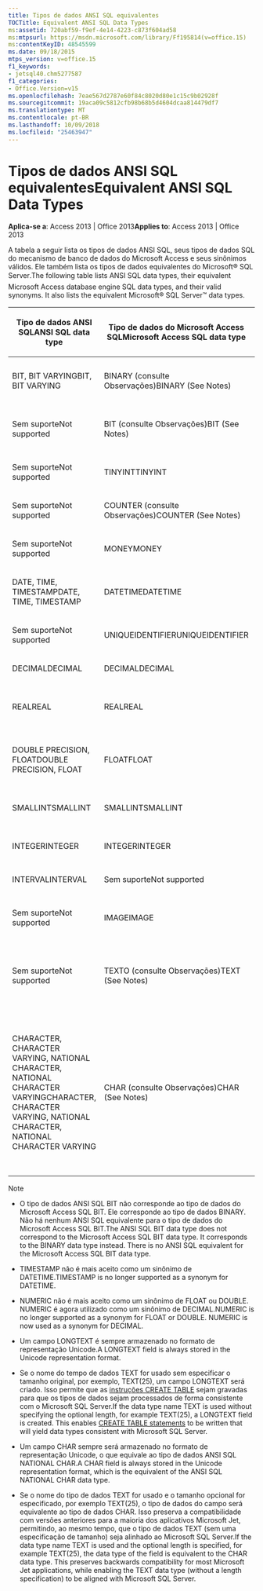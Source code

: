 ```yaml
---
title: Tipos de dados ANSI SQL equivalentes
TOCTitle: Equivalent ANSI SQL Data Types
ms:assetid: 720abf59-f9ef-4e14-4223-c873f604ad58
ms:mtpsurl: https://msdn.microsoft.com/library/Ff195814(v=office.15)
ms:contentKeyID: 48545599
ms.date: 09/18/2015
mtps_version: v=office.15
f1_keywords:
- jetsql40.chm5277587
f1_categories:
- Office.Version=v15
ms.openlocfilehash: 7eae567d2787e60f84c8020d80e1c15c9b02928f
ms.sourcegitcommit: 19aca09c5812cfb98b68b5d4604dcaa814479df7
ms.translationtype: MT
ms.contentlocale: pt-BR
ms.lasthandoff: 10/09/2018
ms.locfileid: "25463947"
---
```

# <a name="equivalent-ansi-sql-data-types"></a><span data-ttu-id="f5643-102">Tipos de dados ANSI SQL equivalentes</span><span class="sxs-lookup"><span data-stu-id="f5643-102">Equivalent ANSI SQL Data Types</span></span>


<span data-ttu-id="f5643-103">**Aplica-se a**: Access 2013 | Office 2013</span><span class="sxs-lookup"><span data-stu-id="f5643-103">**Applies to**: Access 2013 | Office 2013</span></span>

<span data-ttu-id="f5643-p101">A tabela a seguir lista os tipos de dados ANSI SQL, seus tipos de dados SQL do mecanismo de banco de dados do Microsoft Access e seus sinônimos válidos. Ele também lista os tipos de dados equivalentes do Microsoft® SQL Server.</span><span class="sxs-lookup"><span data-stu-id="f5643-p101">The following table lists ANSI SQL data types, their equivalent Microsoft Access database engine SQL data types, and their valid synonyms. It also lists the equivalent Microsoft® SQL Server™ data types.</span></span>

<table>
<colgroup>
<col style="width: 25%" />
<col style="width: 25%" />
<col style="width: 25%" />
<col style="width: 25%" />
</colgroup>
<thead>
<tr class="header">
<th><p><span data-ttu-id="f5643-106">Tipo de dados ANSI SQL</span><span class="sxs-lookup"><span data-stu-id="f5643-106">ANSI SQL data type</span></span></p></th>
<th><p><span data-ttu-id="f5643-107">Tipo de dados do Microsoft Access SQL</span><span class="sxs-lookup"><span data-stu-id="f5643-107">Microsoft Access SQL data type</span></span></p></th>
<th><p><span data-ttu-id="f5643-108">
Sinônimo</span><span class="sxs-lookup"><span data-stu-id="f5643-108">Synonym</span></span></p></th>
<th><p><span data-ttu-id="f5643-109">Tipo de dados do Microsoft SQL Server</span><span class="sxs-lookup"><span data-stu-id="f5643-109">Microsoft SQL Server data type</span></span></p></th>
</tr>
</thead>
<tbody>
<tr class="odd">
<td><p><span data-ttu-id="f5643-110">BIT, BIT VARYING</span><span class="sxs-lookup"><span data-stu-id="f5643-110">BIT, BIT VARYING</span></span></p></td>
<td><p><span data-ttu-id="f5643-111">BINARY (consulte Observações)</span><span class="sxs-lookup"><span data-stu-id="f5643-111">BINARY (See Notes)</span></span></p></td>
<td><p><span data-ttu-id="f5643-112">VARBINARY, BINÁRIO VARIANTE BIT VARIADOS</span><span class="sxs-lookup"><span data-stu-id="f5643-112">VARBINARY, BINARY VARYING BIT VARYING</span></span></p></td>
<td><p><span data-ttu-id="f5643-113">BINARY, VARBINARY</span><span class="sxs-lookup"><span data-stu-id="f5643-113">BINARY, VARBINARY</span></span></p></td>
</tr>
<tr class="even">
<td><p><span data-ttu-id="f5643-114">Sem suporte</span><span class="sxs-lookup"><span data-stu-id="f5643-114">Not supported</span></span></p></td>
<td><p><span data-ttu-id="f5643-115">BIT (consulte Observações)</span><span class="sxs-lookup"><span data-stu-id="f5643-115">BIT (See Notes)</span></span></p></td>
<td><p><span data-ttu-id="f5643-116">BOOLEAN, LOGICAL, LOGICAL1, YESNO</span><span class="sxs-lookup"><span data-stu-id="f5643-116">BOOLEAN, LOGICAL, LOGICAL1, YESNO</span></span></p></td>
<td><p><span data-ttu-id="f5643-117">BIT</span><span class="sxs-lookup"><span data-stu-id="f5643-117">BIT</span></span></p></td>
</tr>
<tr class="odd">
<td><p><span data-ttu-id="f5643-118">Sem suporte</span><span class="sxs-lookup"><span data-stu-id="f5643-118">Not supported</span></span></p></td>
<td><p><span data-ttu-id="f5643-119">TINYINT</span><span class="sxs-lookup"><span data-stu-id="f5643-119">TINYINT</span></span></p></td>
<td><p><span data-ttu-id="f5643-120">INTEGER1, BYTE</span><span class="sxs-lookup"><span data-stu-id="f5643-120">INTEGER1, BYTE</span></span></p></td>
<td><p><span data-ttu-id="f5643-121">TINYINT</span><span class="sxs-lookup"><span data-stu-id="f5643-121">TINYINT</span></span></p></td>
</tr>
<tr class="even">
<td><p><span data-ttu-id="f5643-122">Sem suporte</span><span class="sxs-lookup"><span data-stu-id="f5643-122">Not supported</span></span></p></td>
<td><p><span data-ttu-id="f5643-123">COUNTER (consulte Observações)</span><span class="sxs-lookup"><span data-stu-id="f5643-123">COUNTER (See Notes)</span></span></p></td>
<td><p><span data-ttu-id="f5643-124">AUTOINCREMENT</span><span class="sxs-lookup"><span data-stu-id="f5643-124">AUTOINCREMENT</span></span></p></td>
<td><p><span data-ttu-id="f5643-125">(Consulte Observações)</span><span class="sxs-lookup"><span data-stu-id="f5643-125">(See Notes)</span></span></p></td>
</tr>
<tr class="odd">
<td><p><span data-ttu-id="f5643-126">Sem suporte</span><span class="sxs-lookup"><span data-stu-id="f5643-126">Not supported</span></span></p></td>
<td><p><span data-ttu-id="f5643-127">MONEY</span><span class="sxs-lookup"><span data-stu-id="f5643-127">MONEY</span></span></p></td>
<td><p><span data-ttu-id="f5643-128">CURRENCY</span><span class="sxs-lookup"><span data-stu-id="f5643-128">CURRENCY</span></span></p></td>
<td><p><span data-ttu-id="f5643-129">MONEY</span><span class="sxs-lookup"><span data-stu-id="f5643-129">MONEY</span></span></p></td>
</tr>
<tr class="even">
<td><p><span data-ttu-id="f5643-130">DATE, TIME, TIMESTAMP</span><span class="sxs-lookup"><span data-stu-id="f5643-130">DATE, TIME, TIMESTAMP</span></span></p></td>
<td><p><span data-ttu-id="f5643-131">DATETIME</span><span class="sxs-lookup"><span data-stu-id="f5643-131">DATETIME</span></span></p></td>
<td><p><span data-ttu-id="f5643-132">DATE, TIME (consulte Observações)</span><span class="sxs-lookup"><span data-stu-id="f5643-132">DATE, TIME (See Notes)</span></span></p></td>
<td><p><span data-ttu-id="f5643-133">DATETIME</span><span class="sxs-lookup"><span data-stu-id="f5643-133">DATETIME</span></span></p></td>
</tr>
<tr class="odd">
<td><p><span data-ttu-id="f5643-134">Sem suporte</span><span class="sxs-lookup"><span data-stu-id="f5643-134">Not supported</span></span></p></td>
<td><p><span data-ttu-id="f5643-135">UNIQUEIDENTIFIER</span><span class="sxs-lookup"><span data-stu-id="f5643-135">UNIQUEIDENTIFIER</span></span></p></td>
<td><p><span data-ttu-id="f5643-136">GUID</span><span class="sxs-lookup"><span data-stu-id="f5643-136">GUID</span></span></p></td>
<td><p><span data-ttu-id="f5643-137">UNIQUEIDENTIFIER</span><span class="sxs-lookup"><span data-stu-id="f5643-137">UNIQUEIDENTIFIER</span></span></p></td>
</tr>
<tr class="even">
<td><p><span data-ttu-id="f5643-138">DECIMAL</span><span class="sxs-lookup"><span data-stu-id="f5643-138">DECIMAL</span></span></p></td>
<td><p><span data-ttu-id="f5643-139">DECIMAL</span><span class="sxs-lookup"><span data-stu-id="f5643-139">DECIMAL</span></span></p></td>
<td><p><span data-ttu-id="f5643-140">NUMERIC, DEC</span><span class="sxs-lookup"><span data-stu-id="f5643-140">NUMERIC, DEC</span></span></p></td>
<td><p><span data-ttu-id="f5643-141">DECIMAL</span><span class="sxs-lookup"><span data-stu-id="f5643-141">DECIMAL</span></span></p></td>
</tr>
<tr class="odd">
<td><p><span data-ttu-id="f5643-142">REAL</span><span class="sxs-lookup"><span data-stu-id="f5643-142">REAL</span></span></p></td>
<td><p><span data-ttu-id="f5643-143">REAL</span><span class="sxs-lookup"><span data-stu-id="f5643-143">REAL</span></span></p></td>
<td><p><span data-ttu-id="f5643-144">SINGLE, FLOAT4, IEEESINGLE</span><span class="sxs-lookup"><span data-stu-id="f5643-144">SINGLE, FLOAT4, IEEESINGLE</span></span></p></td>
<td><p><span data-ttu-id="f5643-145">REAL</span><span class="sxs-lookup"><span data-stu-id="f5643-145">REAL</span></span></p></td>
</tr>
<tr class="even">
<td><p><span data-ttu-id="f5643-146">DOUBLE PRECISION, FLOAT</span><span class="sxs-lookup"><span data-stu-id="f5643-146">DOUBLE PRECISION, FLOAT</span></span></p></td>
<td><p><span data-ttu-id="f5643-147">FLOAT</span><span class="sxs-lookup"><span data-stu-id="f5643-147">FLOAT</span></span></p></td>
<td><p><span data-ttu-id="f5643-148">DOUBLE, FLOAT8, IEEEDOUBLE, NUMBER (consulte Observações)</span><span class="sxs-lookup"><span data-stu-id="f5643-148">DOUBLE, FLOAT8, IEEEDOUBLE, NUMBER (See Notes)</span></span></p></td>
<td><p><span data-ttu-id="f5643-149">FLOAT</span><span class="sxs-lookup"><span data-stu-id="f5643-149">FLOAT</span></span></p></td>
</tr>
<tr class="odd">
<td><p><span data-ttu-id="f5643-150">SMALLINT</span><span class="sxs-lookup"><span data-stu-id="f5643-150">SMALLINT</span></span></p></td>
<td><p><span data-ttu-id="f5643-151">SMALLINT</span><span class="sxs-lookup"><span data-stu-id="f5643-151">SMALLINT</span></span></p></td>
<td><p><span data-ttu-id="f5643-152">SHORT, INTEGER2</span><span class="sxs-lookup"><span data-stu-id="f5643-152">SHORT, INTEGER2</span></span></p></td>
<td><p><span data-ttu-id="f5643-153">SMALLINT</span><span class="sxs-lookup"><span data-stu-id="f5643-153">SMALLINT</span></span></p></td>
</tr>
<tr class="even">
<td><p><span data-ttu-id="f5643-154">INTEGER</span><span class="sxs-lookup"><span data-stu-id="f5643-154">INTEGER</span></span></p></td>
<td><p><span data-ttu-id="f5643-155">INTEGER</span><span class="sxs-lookup"><span data-stu-id="f5643-155">INTEGER</span></span></p></td>
<td><p><span data-ttu-id="f5643-156">LONG, INT, INTEGER4</span><span class="sxs-lookup"><span data-stu-id="f5643-156">LONG, INT, INTEGER4</span></span></p></td>
<td><p><span data-ttu-id="f5643-157">INTEGER</span><span class="sxs-lookup"><span data-stu-id="f5643-157">INTEGER</span></span></p></td>
</tr>
<tr class="odd">
<td><p><span data-ttu-id="f5643-158">INTERVAL</span><span class="sxs-lookup"><span data-stu-id="f5643-158">INTERVAL</span></span></p></td>
<td><p><span data-ttu-id="f5643-159">Sem suporte</span><span class="sxs-lookup"><span data-stu-id="f5643-159">Not supported</span></span></p></td>
<td><p></p></td>
<td><p><span data-ttu-id="f5643-160">Sem suporte</span><span class="sxs-lookup"><span data-stu-id="f5643-160">Not supported</span></span></p></td>
</tr>
<tr class="even">
<td><p><span data-ttu-id="f5643-161">Sem suporte</span><span class="sxs-lookup"><span data-stu-id="f5643-161">Not supported</span></span></p></td>
<td><p><span data-ttu-id="f5643-162">IMAGE</span><span class="sxs-lookup"><span data-stu-id="f5643-162">IMAGE</span></span></p></td>
<td><p><span data-ttu-id="f5643-163">LONGBINARY, GENERAL, OLEOBJECT</span><span class="sxs-lookup"><span data-stu-id="f5643-163">LONGBINARY, GENERAL, OLEOBJECT</span></span></p></td>
<td><p><span data-ttu-id="f5643-164">IMAGE</span><span class="sxs-lookup"><span data-stu-id="f5643-164">IMAGE</span></span></p></td>
</tr>
<tr class="odd">
<td><p><span data-ttu-id="f5643-165">Sem suporte</span><span class="sxs-lookup"><span data-stu-id="f5643-165">Not supported</span></span></p></td>
<td><p><span data-ttu-id="f5643-166">TEXTO (consulte Observações)</span><span class="sxs-lookup"><span data-stu-id="f5643-166">TEXT (See Notes)</span></span></p></td>
<td><p><span data-ttu-id="f5643-167">LONGTEXT, LONGCHAR, MEMO, NOTE, NTEXT (consulte Observações)</span><span class="sxs-lookup"><span data-stu-id="f5643-167">LONGTEXT, LONGCHAR, MEMO, NOTE, NTEXT (See Notes)</span></span></p></td>
<td><p><span data-ttu-id="f5643-168">TEXT</span><span class="sxs-lookup"><span data-stu-id="f5643-168">TEXT</span></span></p></td>
</tr>
<tr class="even">
<td><p><span data-ttu-id="f5643-169">CHARACTER, CHARACTER VARYING, NATIONAL CHARACTER, NATIONAL CHARACTER VARYING</span><span class="sxs-lookup"><span data-stu-id="f5643-169">CHARACTER, CHARACTER VARYING, NATIONAL CHARACTER, NATIONAL CHARACTER VARYING</span></span></p></td>
<td><p><span data-ttu-id="f5643-170">CHAR (consulte Observações)</span><span class="sxs-lookup"><span data-stu-id="f5643-170">CHAR (See Notes)</span></span></p></td>
<td><p><span data-ttu-id="f5643-171">Text (n), ALPHANUMERIC, CHARACTER, STRING, VARCHAR, CHARACTER VARYING, NCHAR, NATIONAL CHARACTER, NATIONAL CHAR, NATIONAL CHARACTER VARYING, NATIONAL CHAR VARYING (consulte Observações)</span><span class="sxs-lookup"><span data-stu-id="f5643-171">TEXT(n), ALPHANUMERIC, CHARACTER, STRING, VARCHAR, CHARACTER VARYING, NCHAR, NATIONAL CHARACTER, NATIONAL CHAR, NATIONAL CHARACTER VARYING, NATIONAL CHAR VARYING (See Notes)</span></span></p></td>
<td><p><span data-ttu-id="f5643-172">CHAR, VARCHAR, NCHAR, NVARCHAR</span><span class="sxs-lookup"><span data-stu-id="f5643-172">CHAR, VARCHAR, NCHAR, NVARCHAR</span></span></p></td>
</tr>
</tbody>
</table>



> [!NOTE]
> <UL>
> <LI>
> <P><span data-ttu-id="f5643-p102">O tipo de dados ANSI SQL BIT não corresponde ao tipo de dados do Microsoft Access SQL BIT. Ele corresponde ao tipo de dados BINARY. Não há nenhum ANSI SQL equivalente para o tipo de dados do Microsoft Access SQL BIT.</span><span class="sxs-lookup"><span data-stu-id="f5643-p102">The ANSI SQL BIT data type does not correspond to the Microsoft Access SQL BIT data type. It corresponds to the BINARY data type instead. There is no ANSI SQL equivalent for the Microsoft Access SQL BIT data type.</span></span></P>
> <LI>
> <P><span data-ttu-id="f5643-176">TIMESTAMP não é mais aceito como um sinônimo de DATETIME.</span><span class="sxs-lookup"><span data-stu-id="f5643-176">TIMESTAMP is no longer supported as a synonym for DATETIME.</span></span></P>
> <LI>
> <P><span data-ttu-id="f5643-p103">NUMERIC não é mais aceito como um sinônimo de FLOAT ou DOUBLE. NUMERIC é agora utilizado como um sinônimo de DECIMAL.</span><span class="sxs-lookup"><span data-stu-id="f5643-p103">NUMERIC is no longer supported as a synonym for FLOAT or DOUBLE. NUMERIC is now used as a synonym for DECIMAL.</span></span></P>
> <LI>
> <P><span data-ttu-id="f5643-179">Um campo LONGTEXT é sempre armazenado no formato de representação Unicode.</span><span class="sxs-lookup"><span data-stu-id="f5643-179">A LONGTEXT field is always stored in the Unicode representation format.</span></span></P>
> <LI>
> <P><span data-ttu-id="f5643-p104">Se o nome do tempo de dados TEXT for usado sem especificar o tamanho original, por exemplo, TEXT(25), um campo LONGTEXT será criado. Isso permite que as <A href="create-table-statement-microsoft-access-sql.md">instruções CREATE TABLE</A> sejam gravadas para que os tipos de dados sejam processados de forma consistente com o Microsoft SQL Server.</span><span class="sxs-lookup"><span data-stu-id="f5643-p104">If the data type name TEXT is used without specifying the optional length, for example TEXT(25), a LONGTEXT field is created. This enables <A href="create-table-statement-microsoft-access-sql.md">CREATE TABLE statements</A> to be written that will yield data types consistent with Microsoft SQL Server.</span></span></P>
> <LI>
> <P><span data-ttu-id="f5643-182">Um campo CHAR sempre será armazenado no formato de representação Unicode, o que equivale ao tipo de dados ANSI SQL NATIONAL CHAR.</span><span class="sxs-lookup"><span data-stu-id="f5643-182">A CHAR field is always stored in the Unicode representation format, which is the equivalent of the ANSI SQL NATIONAL CHAR data type.</span></span></P>
> <LI>
> <P><span data-ttu-id="f5643-p105">Se o nome do tipo de dados TEXT for usado e o tamanho opcional for especificado, por exemplo TEXT(25), o tipo de dados do campo será equivalente ao tipo de dados CHAR. Isso preserva a compatibilidade com versões anteriores para a maioria dos aplicativos Microsoft Jet, permitindo, ao mesmo tempo, que o tipo de dados TEXT (sem uma especificação de tamanho) seja alinhado ao Microsoft SQL Server.</span><span class="sxs-lookup"><span data-stu-id="f5643-p105">If the data type name TEXT is used and the optional length is specified, for example TEXT(25), the data type of the field is equivalent to the CHAR data type. This preserves backwards compatibility for most Microsoft Jet applications, while enabling the TEXT data type (without a length specification) to be aligned with Microsoft SQL Server.</span></span></P></LI></UL>


